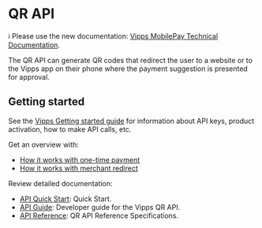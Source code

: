 <!-- START_METADATA
---
title: Introduction to the QR API
sidebar_label: Introduction
sidebar_position: 1
hide_table_of_contents: true
description: Use the QR API generate QR codes that redirect the user to a website or app.
pagination_next: null
pagination_prev: null
---
END_METADATA -->

# QR API

<!-- START_COMMENT -->
ℹ️ Please use the new documentation:
[Vipps MobilePay Technical Documentation](https://developer.vippsmobilepay.com/docs/APIs/qr-api).
<!-- END_COMMENT -->

The QR API can generate QR codes that redirect the user to a website or to the Vipps app on their phone where the payment suggestion is presented for approval.

## Getting started

See the
[Vipps Getting started guide](https://developer.vippsmobilepay.com/docs/vipps-developers/getting-started/)
for information about API keys, product activation, how to make API calls, etc.

Get an overview with:

* [How it works with one-time payment](vipps-qr-one-time-payment-api-howitworks.md)
* [How it works with merchant redirect](vipps-qr-merchant-redirect-api-howitworks.md)

Review detailed documentation:

* [API Quick Start](vipps-qr-api-quick-start.md): Quick Start.
* [API Guide](vipps-qr-api.md): Developer guide for the Vipps QR API.
* [API Reference](https://developer.vippsmobilepay.com/api/qr): QR API Reference Specifications.

